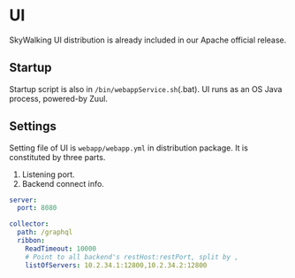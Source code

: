 # UI
SkyWalking UI distribution is already included in our Apache official release. 

## Startup
Startup script is also in `/bin/webappService.sh`(.bat). UI runs as an OS Java process, powered-by Zuul.

## Settings
Setting file of UI is  `webapp/webapp.yml` in distribution package. It is constituted by three parts.

1. Listening port.
1. Backend connect info.

```yaml
server:
  port: 8080

collector:
  path: /graphql
  ribbon:
    ReadTimeout: 10000
    # Point to all backend's restHost:restPort, split by , 
    listOfServers: 10.2.34.1:12800,10.2.34.2:12800

```

